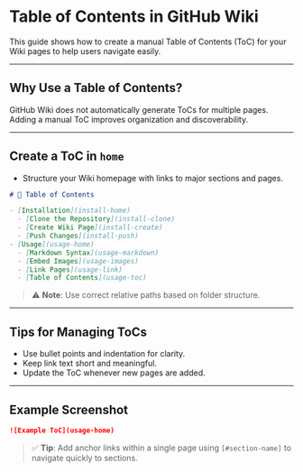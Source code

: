 # Table of Contents in GitHub Wiki

This guide shows how to create a manual Table of Contents (ToC) for your Wiki pages to help users navigate easily.

---

## Why Use a Table of Contents?

GitHub Wiki does not automatically generate ToCs for multiple pages. Adding a manual ToC improves organization and discoverability.

---

## Create a ToC in `home`

- Structure your Wiki homepage with links to major sections and pages.

```markdown
# 📖 Table of Contents

- [Installation](install-home)
  - [Clone the Repository](install-clone)
  - [Create Wiki Page](install-create)
  - [Push Changes](install-push)
- [Usage](usage-home)
  - [Markdown Syntax](usage-markdown)
  - [Embed Images](usage-images)
  - [Link Pages](usage-link)
  - [Table of Contents](usage-toc)
```

> ⚠️ **Note**: Use correct relative paths based on folder structure.

---

## Tips for Managing ToCs

- Use bullet points and indentation for clarity.
- Keep link text short and meaningful.
- Update the ToC whenever new pages are added.

---

## Example Screenshot

```md
![Example ToC](usage-home)
```

> ✅ **Tip**: Add anchor links within a single page using `[#section-name]` to navigate quickly to sections.
